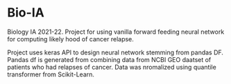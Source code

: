 # Bio-IA
Biology IA 2021-22. Project for using vanilla forward feeding neural network for computing likely hood of cancer relapse.


Project uses keras API to design neural network stemming from pandas DF. Pandas df is generated from combining data from NCBI GEO daatset of patients who had relapses of cancer. Data was nromalized using quantile transformer from Scikit-Learn.
